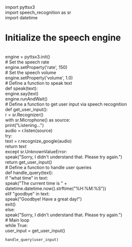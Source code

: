 import pyttsx3 
<Br>
import speech_recognition as sr
<Br>
import datetime
<Br>
# Initialize the speech engine
<Br>
engine = pyttsx3.init()
<Br>
# Set the speech rate
<Br>
engine.setProperty('rate', 150)
<Br>
# Set the speech volume
<Br>
engine.setProperty('volume', 1.0)

<Br>
# Define a function to speak text
<Br>
def speak(text):
   <Br>
   engine.say(text)
    <Br>
    engine.runAndWait()

<Br>
# Define a function to get user input via speech recognition
<Br>
def get_user_input():
   <Br>
   r = sr.Recognizer()
    <Br>
    with sr.Microphone() as source:
       <Br>
       print("Listening...")
        <Br>
        audio = r.listen(source)
        <Br>
        try:
           <Br>
           text = r.recognize_google(audio)
            <Br>
            return text
        <Br>
        except sr.UnknownValueError:
           <Br>
           speak("Sorry, I didn't understand that. Please try again.")
            <Br>
            return get_user_input()

<Br>
# Define a function to handle user queries
<Br>
def handle_query(text):
   <Br>
   if "what time" in text:
      <Br>
      speak("The current time is " + datetime.datetime.now().strftime("%H:%M:%S"))
    <Br>
    elif "goodbye" in text:
       <Br>
       speak("Goodbye! Have a great day!")
        <Br>
        exit()
    <Br>
    else:
       <Br>
       speak("Sorry, I didn't understand that. Please try again.")

<Br>
# Main loop
<Br>
while True:
   <Br> 
   user_input = get_user_input()
    <Br>
    
    handle_query(user_input)
